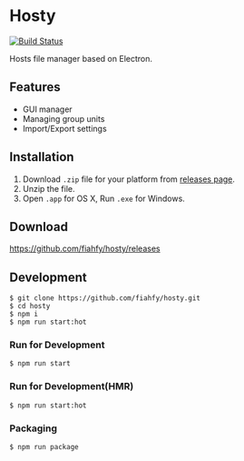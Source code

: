 # Hosty
[![Build Status](https://travis-ci.org/fiahfy/hosty.svg?branch=master)](https://travis-ci.org/fiahfy/hosty)

Hosts file manager based on Electron.


## Features
* GUI manager
* Managing group units
* Import/Export settings

## Installation
1. Download `.zip` file for your platform from [releases page](https://github.com/fiahfy/hosty/releases).
2. Unzip the file.
3. Open `.app` for OS X, Run `.exe` for Windows.

## Download
https://github.com/fiahfy/hosty/releases


## Development
```
$ git clone https://github.com/fiahfy/hosty.git
$ cd hosty
$ npm i
$ npm run start:hot
```

### Run for Development
```
$ npm run start
```

### Run for Development(HMR)
```
$ npm run start:hot
```

### Packaging
```
$ npm run package
```
